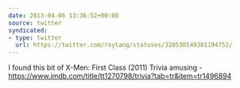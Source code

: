 ```yaml
---
date: 2013-04-06 13:36:52+00:00
source: twitter
syndicated:
- type: twitter
  url: https://twitter.com/roytang/statuses/320530549301194752/
---
```


I found this bit of X-Men: First Class (2011) Trivia amusing - https://www.imdb.com/title/tt1270798/trivia?tab=tr&item=tr1496894